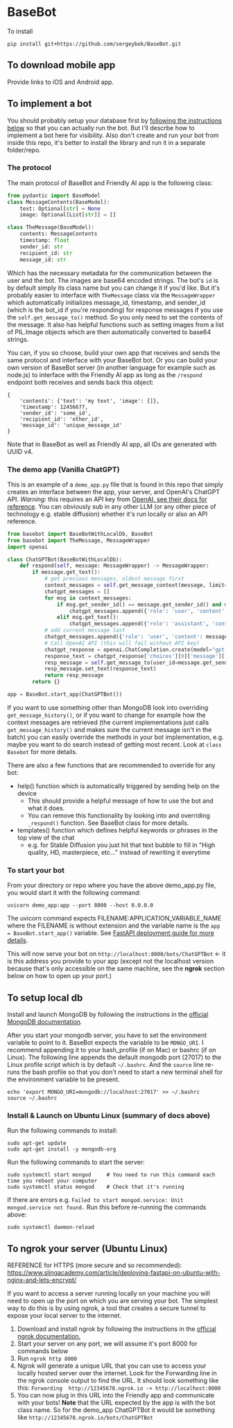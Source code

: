 # BaseBot

To install 

    pip install git+https://github.com/sergeybok/BaseBot.git


## To download mobile app

Provide links to iOS and Android app.

## To implement a bot

You should probably setup your database first by [following the instructions below](https://github.com/sergeybok/BaseBot#to-setup-local-db) so that you can actually run the bot. But I'll descrbe how to implement a bot here for visibility. Also don't create and run your bot from inside this repo, it's better to install the library and run it in a separate folder/repo.

### The protocol

The main protocol of BaseBot and Friendly AI app is the following class:

``` python
from pydantic import BaseModel
class MessageContents(BaseModel):
    text: Optional[str] = None
    image: Optional[List[str]] = [] 

class TheMessage(BaseModel):
    contents: MessageContents
    timestamp: float
    sender_id: str
    recipient_id: str
    message_id: str
```

Which has the necessary metadata for the communication between the user and the bot. The images are base64 encoded strings. The bot's `id` is by default simply its class name but you can change it if you'd like. But it's probably easier to interface with `TheMessage` class via the `MessageWrapper` which automatically initializes message_id, timestamp, and sender_id (which is the bot_id if you're responding) for response messages if you use the `self.get_message_to()` method. So you only need to set the contents of the message. It also has helpful functions such as setting images from a list of PIL.Image objects which are then automatically converted to base64 strings.

You can, if you so choose, build your own app that receives and sends the same protocol and interface with your BaseBot bot. Or you can build your own version of BaseBot server (in another language for example such as node.js) to interface with the Friendly AI app as long as the `/respond` endpoint both receives and sends back this object:
```
{
    'contents': {'text': 'my text', 'image': []},
    'timestamp': 12456677,
    'sender_id': 'some_id',
    'recipient_id': 'other_id',
    'message_id': 'unique_message_id' 
}
```

Note that in BaseBot as well as Friendly AI app, all IDs are generated with UUID v4.

### The demo app (Vanilla ChatGPT)

This is an example of a `demo_app.py` file that is found in this repo that simply creates an interface between the app, your server, and OpenAI's ChatGPT API. *Warning:* this requires an API key from [OpenAI, see their docs for reference](https://platform.openai.com/docs/api-reference/authentication). You can obviously sub in any other LLM (or any other piece of technology e.g. stable diffusion) whether it's run locally or also an API reference.

``` python
from basebot import BaseBotWithLocalDb, BaseBot
from basebot import TheMessage, MessageWrapper
import openai

class ChatGPTBot(BaseBotWithLocalDb):
    def respond(self, message: MessageWrapper) -> MessageWrapper:
        if message.get_text():
            # get previous messages, oldest message first
            context_messages = self.get_message_context(message, limit=5, descending=False) 
            chatgpt_messages = []
            for msg in context_messages:
                if msg.get_sender_id() == message.get_sender_id() and msg.get_text():
                    chatgpt_messages.append({'role': 'user', 'content': msg.get_text()})
                elif msg.get_text():
                    chatgpt_messages.append({'role': 'assistant', 'content': msg.get_text()})
            # add current message last
            chatgpt_messages.append({'role': 'user', 'content': message.get_text()})
            # Call OpenAI API (this will fail without API key)
            chatgpt_response = openai.ChatCompletion.create(model="gpt-3.5-turbo",messages=chatgpt_messages)
            response_text = chatgpt_response['choices'][0]['message']['content']
            resp_message = self.get_message_to(user_id=message.get_sender_id())
            resp_message.set_text(response_text)
            return resp_message
        return {}

app = BaseBot.start_app(ChatGPTBot())
```

If you want to use something other than MongoDB look into overriding `get_message_history()`, or if you want to change for example how the context messages are retrieved (the current implementations just calls `get_message_history()` and makes sure the current message isn't in the batch) you can easily override the methods in your bot implementation, e.g. maybe you want to do search instead of getting most recent. Look at `class Basebot` for more details.

There are also a few functions that are recommended to override for any bot:  

+ help() function which is automatically triggered by sending help on the device
  + This should provide a helpful message of how to use the bot and what it does.
  + You can remove this functionality by looking into and overriding `_respond()` function. See BaseBot class for more details.
+ templates() function which defines helpful keywords or phrases in the top view of the chat 
  + e.g. for Stable Diffusion you just hit that text bubble to fill in "High quality, HD, masterpiece, etc..." instead of rewriting it everytime


### To start your bot

From your directory or repo where you have the above demo_app.py file, you would start it with the following command:

```
uvicorn demo_app:app --port 8000 --host 0.0.0.0
```

The uvicorn command expects FILENAME:APPLICATION_VARIABLE_NAME where the FILENAME is without extension and the variable name is the `app = BaseBot.start_app()` variable. See [FastAPI deployment guide for more details](https://fastapi.tiangolo.com/deployment/manually/).

This will now serve your bot on `http://localhost:8000/bots/ChatGPTBot` <- it is this address you provide to your app (except not the localhost version because that's only accessible on the same machine, see the **ngrok** section below on how to open up your port.)

## To setup local db

Install and launch MongoDB by following the instructions in the [official MongoDB documentation](https://www.mongodb.com/docs/manual/administration/install-community/).

After you start your mongodb server, you have to set the environment variable to point to it. BaseBot expects the variable to be `MONGO_URI`. I recommend appending it to your bash_profile (if on Mac) or bashrc (if on Linux). The following line appends the default mongodb port (27017) to the Linux profile script which is by default `~/.bashrc`. And the `source` line re-runs the bash profile so that you don't need to start a new terminal shell for the environment variable to be present.

```
echo 'export MONGO_URI=mongodb://localhost:27017' >> ~/.bashrc
source ~/.bashrc
```


### Install & Launch on Ubuntu Linux (summary of docs above)

Run the following commands to install:

```
sudo apt-get update
sudo apt-get install -y mongodb-org
```

Run the following commands to start the server:

```
sudo systemctl start mongod     # You need to run this command each time you reboot your computer
sudo systemctl status mongod    # Check that it's running
```

If there are errors e.g. `Failed to start mongod.service: Unit mongod.service not found.` Run this before re-running the commands above:

```
sudo systemctl daemon-reload
```


## To ngrok your server (Ubuntu Linux)

REFERENCE for HTTPS (more secure and so recommended): https://www.slingacademy.com/article/deploying-fastapi-on-ubuntu-with-nginx-and-lets-encrypt/

If you want to access a server running locally on your machine you will need to open up the port on which you are serving your bot. The simplest way to do this is by using ngrok, a tool that creates a secure tunnel to expose your local server to the internet.

1. Download and install ngrok by following the instructions in the [official ngrok documentation.](https://ngrok.com/docs#getting-started-installation)
2. Start your server on any port, we will assume it's port 8000 for commands below
3. Run `ngrok http 8000`
4. Ngrok will generate a unique URL that you can use to access your locally hosted server over the internet. Look for the Forwarding line in the ngrok console output to find the URL. It should look something like this: `Forwarding  http://12345678.ngrok.io -> http://localhost:8000`
5. You can now plug in this URL into the Friendly app and communicate with your bots! **Note** that the URL expected by the app is with the bot class name. So for the demo_app ChatGPTBot it would be something like `http://12345678.ngrok.io/bots/ChatGPTBot`

